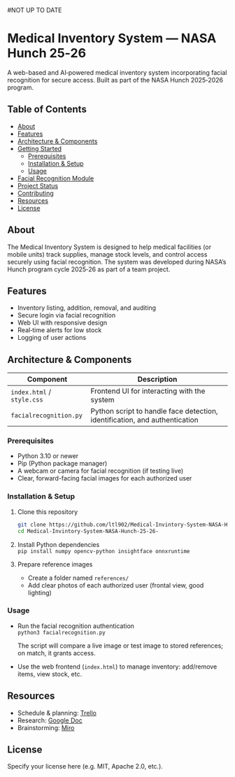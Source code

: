 #NOT UP TO DATE



# Medical Inventory System — NASA Hunch 25‑26

A web-based and AI‑powered medical inventory system incorporating facial recognition for secure access. Built as part of the NASA Hunch 2025‑2026 program.

## Table of Contents

- [About](#about)  
- [Features](#features)  
- [Architecture & Components](#architecture--components)  
- [Getting Started](#getting-started)  
  - [Prerequisites](#prerequisites)  
  - [Installation & Setup](#installation--setup)  
  - [Usage](#usage)  
- [Facial Recognition Module](#facial-recognition-module)  
- [Project Status](#project-status)  
- [Contributing](#contributing)  
- [Resources](#resources)  
- [License](#license)  

## About

The Medical Inventory System is designed to help medical facilities (or mobile units) track supplies, manage stock levels, and control access securely using facial recognition. The system was developed during NASA’s Hunch program cycle 2025‑26 as part of a team project.  

## Features

- Inventory listing, addition, removal, and auditing  
- Secure login via facial recognition  
- Web UI with responsive design  
- Real‑time alerts for low stock  
- Logging of user actions  

## Architecture & Components

| Component | Description |
|---|---|
| `index.html` / `style.css` | Frontend UI for interacting with the system |
| `facialrecognition.py` | Python script to handle face detection, identification, and authentication |

### Prerequisites

- Python 3.10 or newer  
- Pip (Python package manager)  
- A webcam or camera for facial recognition (if testing live)  
- Clear, forward-facing facial images for each authorized user  

### Installation & Setup

1. Clone this repository  
   ```bash
   git clone https://github.com/ltl902/Medical-Invintory-System-NASA-Hunch-25-26-.git
   cd Medical-Invintory-System-NASA-Hunch-25-26-
   ```

2. Install Python dependencies  
   ```pip install numpy opencv-python insightface onnxruntime```  



4. Prepare reference images  
   - Create a folder named `references/`  
   - Add clear photos of each authorized user (frontal view, good lighting)  

### Usage

- Run the facial recognition authentication  
  ```python3 facialrecognition.py```

  
  The script will compare a live image or test image to stored references; on match, it grants access.

- Use the web frontend (`index.html`) to manage inventory: add/remove items, view stock, etc.



## Resources

- Schedule & planning: [Trello](https://trello.com/b/H7cOixDG/medical-inventory-system-nasa-hunch)  
- Research: [Google Doc](https://docs.google.com/document/d/1bPDbMDzeHgcyTJU0ENFX7s9UR9npXHJ3vHZIvmdP6Yc/edit?usp=sharing)  
- Brainstorming: [Miro](https://miro.com/app/board/uXjVJIvb3LU=/)  

## License

Specify your license here (e.g. MIT, Apache 2.0, etc.).  
